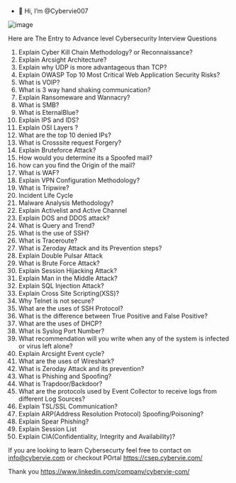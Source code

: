 - 👋 Hi, I’m @Cybervie007

![image](https://github.com/user-attachments/assets/1178e008-4adb-4f02-b4fe-0777e67602f0)



Here are The Entry to Advance level Cybersecurity Interview Questions 

1.  Explain Cyber Kill Chain Methodology? or Reconnaissance?
2.  Explain Arcsight Architecture?
3.  Explain why UDP is more advantageous than TCP?
4.  Explain OWASP Top 10 Most Critical Web Application Security Risks?
5.  What is VOIP?
6.  What is 3 way hand shaking communication?
7.  Explain Ransomeware and Wannacry?
8.  What is SMB?
9.  What is EternalBlue?
10. Explain IPS and IDS?
11. Explain OSI Layers ?
12. What are the top 10 denied IPs?
13. What is Crosssite request Forgery?
14. Explain Bruteforce Attack?
15. How would you determine its a Spoofed mail?
16. how can you find the Origin of the mail?
17. What is WAF?
18. Explain VPN Configuration Methodology?
19. What is Tripwire?
20. Incident Life Cycle
21. Malware Analysis Methodology?
22. Explain Activelist and Active Channel
23. Explain DOS and DDOS attack?
24. What is Query and Trend?
25. What is the use of SSH?
26. What is Traceroute?
27. What is Zeroday Attack and its Prevention steps?
28. Explain Double Pulsar Attack
29. What is Brute Force Attack?
30. Explain Session Hijacking Attack?
31. Explain Man in the Middle Attack?
32. Explain SQL Injection Attack?
33. Explain Cross Site Scripting(XSS)?
34. Why Telnet is not secure?
35. What are the uses of SSH Protocol?
36. What is the difference between True Positive and False Positive?
37. What are the uses of DHCP?
38. What is Syslog Port Number?
39. What recommendation will you write when any of the system is infected or virus left alone?
40. Explain Arcsight Event cycle?
41. What are the uses of Wireshark?
42. What is Zeroday Attack and its prevention?
43. What is Phishing and Spoofing?
44. What is Trapdoor/Backdoor?
45. What are the protocols used by Event Collector to receive logs from different Log Sources?
46. Explain TSL/SSL Communication?
47. Explain ARP(Address Resolution Protocol) Spoofing/Poisoning?
48. Explain Spear Phishing?
49. Explain Session List
50. Explain CIA(Confidentiality, Integrity and Availability)?

If you are looking to learn Cybersecurty feel free to contact on info@cybervie.com or checkout POrtal https://csep.cybervie.com/

Thank you
https://www.linkedin.com/company/cybervie-com/


